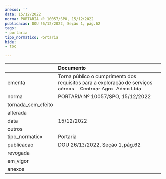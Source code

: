 ```yaml
---
anexos: ''
data: 15/12/2022
norma: PORTARIA Nº 10057/SPO, 15/12/2022
publicacao: DOU 26/12/2022, Seção 1, pág.62
tags:
- portaria
tipo_normatico: Portaria
hide: 
- toc 
 
---
```


|                    | Documento                                                                                                  |
|:-------------------|:-----------------------------------------------------------------------------------------------------------|
| ementa             | Torna público o cumprimento dos requisitos para a exploração de serviços aéreos - Centroar Agro-Aéreo Ltda |
| norma              | PORTARIA Nº 10057/SPO, 15/12/2022                                                                          |
| tornada_sem_efeito |                                                                                                            |
| alterada           |                                                                                                            |
| data               | 15/12/2022                                                                                                 |
| outros             |                                                                                                            |
| tipo_normatico     | Portaria                                                                                                   |
| publicacao         | DOU 26/12/2022, Seção 1, pág.62                                                                            |
| revogada           |                                                                                                            |
| em_vigor           |                                                                                                            |
| anexos             |                                                                                                            |